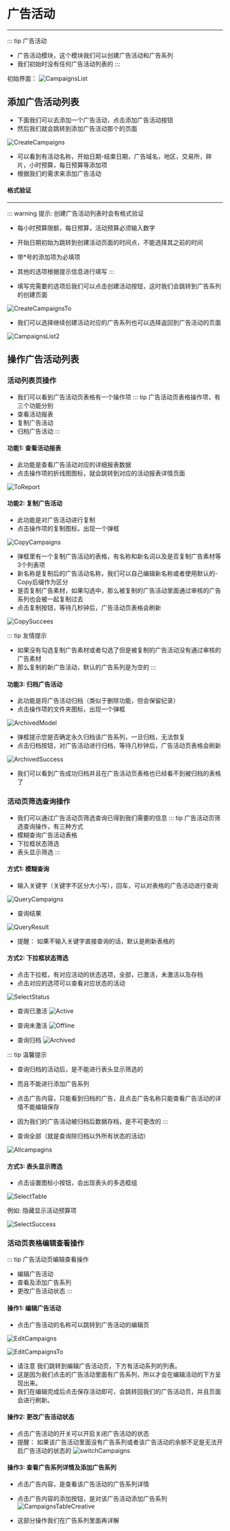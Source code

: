 # 广告活动 #
------------------
::: tip 广告活动
* 广告活动模块，这个模块我们可以创建广告活动和广告系列
* 我们初始时没有任何广告活动列表的
:::

初始界面：
![CampaignsList](./img/Campaigns/CampaignsList.png)

## 添加广告活动列表

* 下面我们可以去添加一个广告活动，点击添加广告活动按钮
* 然后我们就会跳转到添加广告活动那个的页面

![CreateCampaigns](./img/Campaigns/CreateCampaigns.png)

* 可以看到有活动名称，开始日期-结束日期，广告域名，地区，交易所，碎片，小时预算，每日预算等添加项
* 根据我们的需求来添加广告活动

#### 格式验证
------------------
::: warning 提示: 创建广告活动列表时会有格式验证
* 每小时预算限额，每日预算，活动预算必须输入数字
* 开始日期初始为跳转到创建活动页面的时间点，不能选择其之前的时间
* 带*号的添加项为必填项
* 其他的选项根据提示信息进行填写
:::

* 填写完需要的选项后我们可以点击创建活动按钮，这时我们会跳转到广告系列的创建页面

![CreateCampaignsTo](./img/Campaigns/CreateCampaignsTo.png)

* 我们可以选择继续创建活动对应的广告系列也可以选择返回到广告活动的页面

![CampaignsList2](./img/Campaigns/CampaignsList2.png)

## 操作广告活动列表

### 活动列表页操作
* 我们可以看到广告活动页表格有一个操作项
::: tip 广告活动页表格操作项，有三个功能分别
* 查看活动报表
* 复制广告活动
* 归档广告活动
:::

#### 功能1: 查看活动报表
* 此功能是查看广告活动对应的详细报表数据
* 点击操作项的折线图图标，就会跳转到对应的活动报表详情页面

![ToReport](./img/Campaigns/ToReport.png)

#### 功能2: 复制广告活动
* 此功能是对广告活动进行复制
* 点击操作项的复制图标，出现一个弹框

![CopyCampaigns](./img/Campaigns/CopyCampaigns.png)

* 弹框里有一个复制广告活动的表格，有名称和新名词以及是否复制广告素材等3个列表项
* 新名称是复制后的广告活动名称，我们可以自己编辑新名称或者使用默认的-Copy后缀作为区分
* 是否复制广告素材，如果勾选中，那么被复制的广告活动里面通过审核的广告系列也会被一起复制过去
* 点击复制按钮，等待几秒钟后，广告活动页表格会刷新

![CopySuccees](./img/Campaigns/CopySuccees.png)

::: tip 友情提示
* 如果没有勾选复制广告素材或者勾选了但是被复制的广告活动没有通过审核的广告素材
* 那么复制的新广告活动，默认的广告系列是为空的
:::

#### 功能3: 归档广告活动
* 此功能是将广告活动归档（类似于删除功能，但会保留纪录）
* 点击操作项的文件夹图标，出现一个弹框

![ArchivedModel](./img/Campaigns/ArchivedModel.png)

* 弹框提示您是否确定永久归档该广告系列，一旦归档，无法恢复
* 点击归档按钮，对广告活动进行归档，等待几秒钟后，广告活动页表格会刷新

![ArchivedSuccess](./img/Campaigns/ArchivedSuccess.png)

* 我们可以看到广告成功归档并且在广告活动页表格也已经看不到被归档的表格了

### 活动页筛选查询操作
* 我们可以通过广告活动页筛选查询已得到我们需要的信息
::: tip 广告活动页筛选查询操作，有三种方式
* 模糊查询广告活动表格
* 下拉框状态筛选
* 表头显示筛选
:::

#### 方式1: 模糊查询
* 输入关键字（关键字不区分大小写），回车，可以对表格的广告活动进行查询

![QueryCampaigns](./img/Campaigns/QueryCampaigns.jpg)

* 查询结果

![QueryResult](./img/Campaigns/QueryResult.png)

* 提醒： 如果不输入关键字直接查询的话，默认是刷新表格的

#### 方式2: 下拉框状态筛选
* 点击下拉框，有对应活动的状态选项，全部，已激活，未激活以及存档
* 点击对应的选项可以查看对应状态的活动

![SelectStatus](./img/Campaigns/SelectStatus.jpg)

* 查询已激活
![Active](./img/Campaigns/Active.png)

* 查询未激活
![Offline](./img/Campaigns/Offline.png)

* 查询归档
![Archived](./img/Campaigns/Archived.png)

::: tip 温馨提示
* 查询归档的活动后，是不能进行表头显示筛选的
* 而且不能进行添加广告系列
* 点击广告内容，只能看到归档的广告，且点击广告名称只能查看广告活动的详情不能编辑保存
* 因为我们的广告活动被归档后数据存档，是不可更改的
:::

* 查询全部（就是查询除归档以外所有状态的活动）

![Allcampagins](./img/Campaigns/Allcampagins.png)

#### 方式3: 表头显示筛选
* 点击设置图标小按钮，会出现表头的多选框组

![SelectTable](./img/Campaigns/SelectTable.jpg)

例如: 隐藏显示活动预算项

![SelectSuccess](./img/Campaigns/SelectSuccess.png)

### 活动页表格编辑查看操作
::: tip 广告活动页编辑查看操作
* 编辑广告活动
* 查看及添加广告系列
* 更改广告活动状态
:::

#### 操作1: 编辑广告活动
* 点击广告活动的名称可以跳转到广告活动的编辑页

![EditCampaigns](./img/Campaigns/EditCampaigns.jpg)

![EditCampaignsTo](./img/Campaigns/EditCampaignsTo.png)
* 请注意 我们跳转到编辑广告活动页，下方有活动系列的列表。
* 这是因为我们点击的广告活动里面有广告系列，所以才会在编辑活动的下方呈现出来。
* 我们在编辑完成后点击保存活动即可，会跳转回我们的广告活动页，并且页面会进行刷新。

#### 操作2: 更改广告活动状态
* 点击广告活动的开关可以开启关闭广告活动的状态
* 提醒： 如果该广告活动里面没有广告系列或者该广告活动的余额不足是无法开启广告活动的状态的
![switchCampaigns](./img/Campaigns/switchCampaigns.jpg)

#### 操作3: 查看广告系列详情及添加广告系列
* 点击广告内容，是查看该广告活动的广告系列详情
* 点击广告内容的添加按钮，是对该广告活动添加广告系列
![CampaignsTableCreative](./img/Campaigns/CampaignsTableCreative.jpg)

* 这部分操作我们在广告系列里面再详解